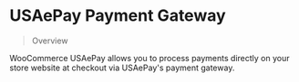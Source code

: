 # USAePay Payment Gateway

> Overview

WooCommerce USAePay allows you to process payments directly on your store website at checkout via USAePay's payment gateway.  

